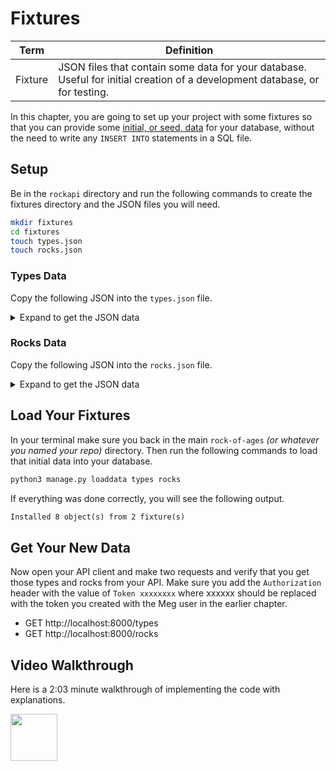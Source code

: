 # Fixtures

| Term | Definition |
|--|--|
| Fixture | JSON files that contain some data for your database. Useful for initial creation of a development database, or for testing. |

In this chapter, you are going to set up your project with some fixtures so that you can provide some [initial, or seed, data](https://docs.djangoproject.com/en/4.1/howto/initial-data/) for your database, without the need to write any `INSERT INTO` statements in a SQL file.

## Setup

Be in the `rockapi` directory and run the following commands to create the fixtures directory and the JSON files you will need.

```sh
mkdir fixtures
cd fixtures
touch types.json
touch rocks.json
```

### Types Data

Copy the following JSON into the `types.json` file.

<details>
<summary>Expand to get the JSON data</summary>

```json
[
    {
        "model": "rockapi.type",
        "pk": 1,
        "fields": {
            "label": "Metamorphic"
        }
    },
    {
        "model": "rockapi.type",
        "pk": 2,
        "fields": {
            "label": "Igneous"
        }
    },
    {
        "model": "rockapi.type",
        "pk": 3,
        "fields": {
            "label": "Sedimentary"
        }
    },
    {
        "model": "rockapi.type",
        "pk": 4,
        "fields": {
            "label": "Shale"
        }
    },
    {
        "model": "rockapi.type",
        "pk": 5,
        "fields": {
            "label": "Basalt"
        }
    }
]
```
</details>

### Rocks Data

Copy the following JSON into the `rocks.json` file.

<details>
<summary>Expand to get the JSON data</summary>

```json
[
    {
        "model": "rockapi.rock",
        "pk": 1,
        "fields": {
            "user": 1,
            "type": 3,
            "name": "Tiana",
            "weight": 1.3
        }
    },
    {
        "model": "rockapi.rock",
        "pk": 2,
        "fields": {
            "user": 1,
            "type": 1,
            "name": "Orpha",
            "weight": 0.5
        }
    },
    {
        "model": "rockapi.rock",
        "pk": 3,
        "fields": {
            "user": 1,
            "type": 5,
            "name": "Sasha",
            "weight": 0.29
        }
    }
]
```
</details>

## Load Your Fixtures

In your terminal make sure you back in the main `rock-of-ages` _(or whatever you named your repo)_ directory. Then run the following commands to load that initial data into your database.

```sh
python3 manage.py loaddata types rocks
```

If everything was done correctly, you will see the following output.

```txt
Installed 8 object(s) from 2 fixture(s)
```

## Get Your New Data

Now open your API client and make two requests and verify that you get those types and rocks from your API. Make sure you add the `Authorization` header with the value of `Token xxxxxxxx` where xxxxxx should be replaced with the token you created with the Meg user in the earlier chapter.

- GET http://localhost:8000/types
- GET http://localhost:8000/rocks

## Video Walkthrough

Here is a 2:03 minute walkthrough of implementing the code with explanations.

[<img src="./images/video-play-icon.gif" height="75rem" />](https://watch.screencastify.com/v/H0elzOxahxsHsTk8lZjJ)
